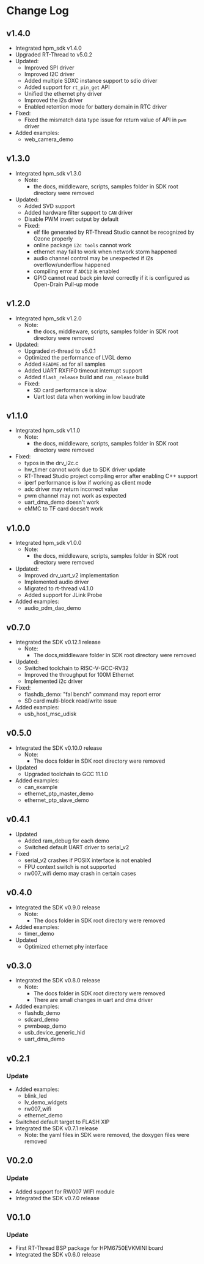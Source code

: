 # Change Log

## v1.4.0

- Integrated hpm_sdk v1.4.0
- Upgraded RT-Thread to v5.0.2
- Updated:
    - Improved SPI driver
    - Improved I2C driver
    - Added multiple SDXC instance support to sdio driver
    - Added support for `rt_pin_get` API
    - Unified the ethernet phy driver
    - Improved the i2s driver
    - Enabled retention mode for battery domain in RTC driver
- Fixed:
    - Fixed the mismatch data type issue for return value of API in `pwm` driver
- Added examples:
    - web_camera_demo

## v1.3.0
- Integrated hpm_sdk v1.3.0
  - Note:
    - the docs, middleware, scripts, samples folder in SDK root directory were removed
- Updated:
    - Added SVD support
    - Added hardware filter support to `CAN` driver
    - Disable PWM invert output by default
  - Fixed:
    - elf file generated by RT-Thread Studio cannot be recognized by Ozone properly
    - online package `i2c tools` cannot work
    - ethernet may fail to work when network storm happened
    - audio channel control may be unexpected if i2s overflow/underflow happened
    - compiling error if `ADC12` is enabled
    - GPIO cannot read back pin level correctly if it is configured as Open-Drain Pull-up mode
## v1.2.0
- Integrated hpm_sdk v1.2.0
  - Note:
    - the docs, middleware, scripts, samples folder in SDK root directory were removed
- Updated:
    - Upgraded rt-thread to v5.0.1
    - Optimized the performance of LVGL demo
    - Added `README.md` for all samples
    - Added UART RXFIFO timeout interrupt support
    - Added `flash_release` build and `ram_release` build
  - Fixed:
    - SD card performance is slow
    - Uart lost data when working in low baudrate

## v1.1.0

- Integrated hpm_sdk v1.1.0
  - Note:
    - the docs, middleware, scripts, samples folder in SDK root directory were removed
- Fixed:
  - typos in the drv_i2c.c
  - hw_timer cannot work due to SDK driver update
  - RT-Thread Studio project compiling error after enabling C++ support
  - iperf performance is low if working as client mode
  - adc driver may return incorrect value
  - pwm channel may not work as expected
  - uart_dma_demo doesn't work
  - eMMC to TF card doesn't work

## v1.0.0

- Integrated hpm_sdk v1.0.0
  - Note:
    - the docs, middleware, scripts, samples folder in SDK root directory were removed
- Updated:
  - Improved drv_uart_v2 implementation
  - Implemented audio driver
  - Migrated to rt-thread v4.1.0
  - Added support for JLink Probe
- Added examples:
  - audio_pdm_dao_demo

## v0.7.0

- Integrated the SDK v0.12.1 release
  - Note:
    - The docs,middleware folder in SDK root directory were removed
- Updated:
  - Switched toolchain to RISC-V-GCC-RV32
  - Improved the throughput for 100M Ethernet
  - Implemented i2c driver
- Fixed:
  - flashdb_demo: "fal bench" command may report error
  - SD card multi-block read/write issue
- Added examples:
  - usb_host_msc_udisk

## v0.5.0

- Integrated the SDK v0.10.0 release
  - Note:
    - The docs folder in SDK root directory were removed
- Updated
  - Upgraded toolchain to GCC 11.1.0
- Added examples:
  - can_example
  - ethernet_ptp_master_demo
  - ethernet_ptp_slave_demo

## v0.4.1

- Updated
  - Added ram_debug for each demo
  - Switched default UART driver to serial_v2
- Fixed
  - serial_v2 crashes if POSIX interface is not enabled
  - FPU context switch is not supported
  - rw007_wifi demo may crash in certain cases

## v0.4.0

- Integrated the SDK v0.9.0 release
  - Note:
    - The docs folder in SDK root directory were removed
- Added examples:
  - timer_demo
- Updated
  - Optimized ethernet phy interface

## v0.3.0

- Integrated the SDK v0.8.0 release
  - Note:
    - The docs folder in SDK root directory were removed
    - There are small changes in uart and dma driver
- Added examples:
  - flashdb_demo
  - sdcard_demo
  - pwmbeep_demo
  - usb_device_generic_hid
  - uart_dma_demo

## v0.2.1

### Update

- Added examples:
  - blink_led
  - lv_demo_widgets
  - rw007_wifi
  - ethernet_demo
- Switched default target to FLASH XIP
- Integrated the SDK v0.7.1 release
  - Note: the yaml files in SDK were removed, the doxygen files were removed

## V0.2.0

### Update

- Added support for RW007 WIFI module
- Integrated the SDK v0.7.0 release

## V0.1.0

### Update

- First RT-Thread BSP package for HPM6750EVKMINI board
- Integrated the SDK v0.6.0 release